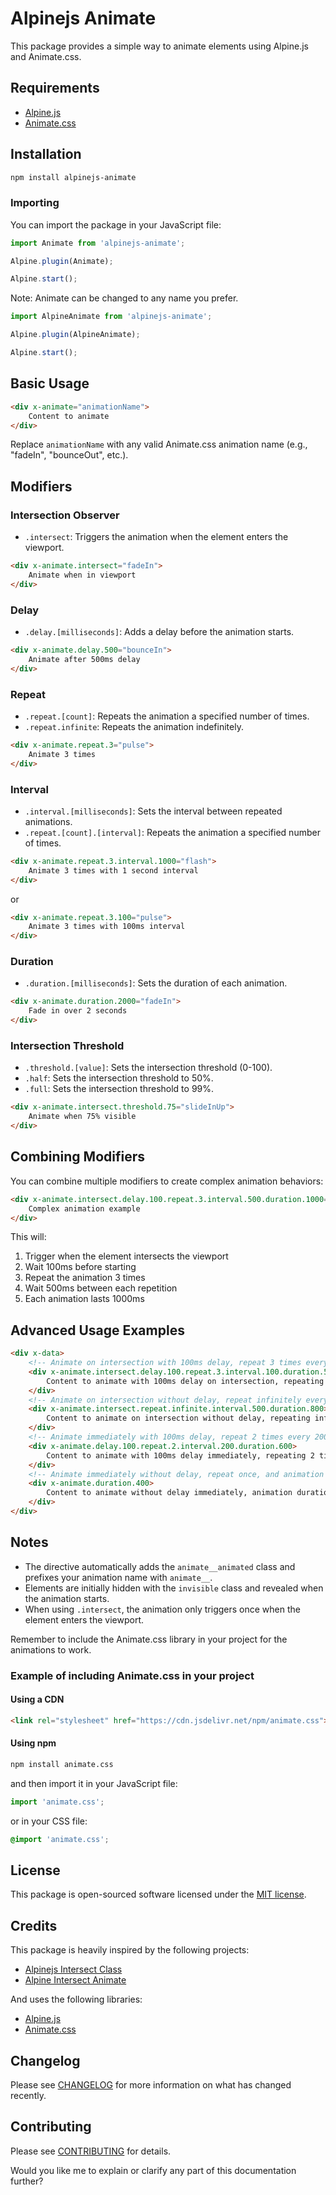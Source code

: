# Alpinejs Animate

This package provides a simple way to animate elements using Alpine.js and Animate.css.

## Requirements
- [Alpine.js](https://alpinejs.dev)
- [Animate.css](https://animate.style)

## Installation
```bash
npm install alpinejs-animate
```

### Importing
You can import the package in your JavaScript file:
```js
import Animate from 'alpinejs-animate';

Alpine.plugin(Animate);

Alpine.start();
```

Note: Animate can be changed to any name you prefer.

```js
import AlpineAnimate from 'alpinejs-animate';

Alpine.plugin(AlpineAnimate);

Alpine.start();
```

## Basic Usage

```html
<div x-animate="animationName">
    Content to animate
</div>
```

Replace `animationName` with any valid Animate.css animation name (e.g., "fadeIn", "bounceOut", etc.).

## Modifiers

### Intersection Observer

- `.intersect`: Triggers the animation when the element enters the viewport.

```html
<div x-animate.intersect="fadeIn">
    Animate when in viewport
</div>
```

### Delay

- `.delay.[milliseconds]`: Adds a delay before the animation starts.

```html
<div x-animate.delay.500="bounceIn">
    Animate after 500ms delay
</div>
```

### Repeat

- `.repeat.[count]`: Repeats the animation a specified number of times.
- `.repeat.infinite`: Repeats the animation indefinitely.

```html
<div x-animate.repeat.3="pulse">
    Animate 3 times
</div>
```

### Interval

- `.interval.[milliseconds]`: Sets the interval between repeated animations.
- `.repeat.[count].[interval]`: Repeats the animation a specified number of times.

```html
<div x-animate.repeat.3.interval.1000="flash">
    Animate 3 times with 1 second interval
</div>
```

or

```html
<div x-animate.repeat.3.100="pulse">
    Animate 3 times with 100ms interval
</div>
```

### Duration

- `.duration.[milliseconds]`: Sets the duration of each animation.

```html
<div x-animate.duration.2000="fadeIn">
    Fade in over 2 seconds
</div>
```

### Intersection Threshold

- `.threshold.[value]`: Sets the intersection threshold (0-100).
- `.half`: Sets the intersection threshold to 50%.
- `.full`: Sets the intersection threshold to 99%.

```html
<div x-animate.intersect.threshold.75="slideInUp">
    Animate when 75% visible
</div>
```

## Combining Modifiers

You can combine multiple modifiers to create complex animation behaviors:

```html
<div x-animate.intersect.delay.100.repeat.3.interval.500.duration.1000="bounce">
    Complex animation example
</div>
```

This will:
1. Trigger when the element intersects the viewport
2. Wait 100ms before starting
3. Repeat the animation 3 times
4. Wait 500ms between each repetition
5. Each animation lasts 1000ms

## Advanced Usage Examples

```html
<div x-data>
    <!-- Animate on intersection with 100ms delay, repeat 3 times every 100ms, and each animation lasts 500ms -->
    <div x-animate.intersect.delay.100.repeat.3.interval.100.duration.500>
        Content to animate with 100ms delay on intersection, repeating 3 times every 100ms, animation duration 500ms
    </div>
    <!-- Animate on intersection without delay, repeat infinitely every 500ms, and each animation lasts 800ms -->
    <div x-animate.intersect.repeat.infinite.interval.500.duration.800>
        Content to animate on intersection without delay, repeating infinitely every 500ms, animation duration 800ms
    </div>
    <!-- Animate immediately with 100ms delay, repeat 2 times every 200ms, and each animation lasts 600ms -->
    <div x-animate.delay.100.repeat.2.interval.200.duration.600>
        Content to animate with 100ms delay immediately, repeating 2 times every 200ms, animation duration 600ms
    </div>
    <!-- Animate immediately without delay, repeat once, and animation duration 400ms -->
    <div x-animate.duration.400>
        Content to animate without delay immediately, animation duration 400ms
    </div>
</div>
```

## Notes

- The directive automatically adds the `animate__animated` class and prefixes your animation name with `animate__`.
- Elements are initially hidden with the `invisible` class and revealed when the animation starts.
- When using `.intersect`, the animation only triggers once when the element enters the viewport.

Remember to include the Animate.css library in your project for the animations to work.

### Example of including Animate.css in your project
#### Using a CDN
```html
<link rel="stylesheet" href="https://cdn.jsdelivr.net/npm/animate.css">
```

#### Using npm
```bash
npm install animate.css
```
and then import it in your JavaScript file:
```js
import 'animate.css';
```
or in your CSS file:
```css
@import 'animate.css';
```

## License
This package is open-sourced software licensed under the [MIT license](https://opensource.org/licenses/MIT).

## Credits
This package is heavily inspired by the following projects:
- [Alpinejs Intersect Class](https://github.com/heidkaemper/alpinejs-intersect-class)
- [Alpine Intersect Animate](https://github.com/s-patompong/alpine-intersect-animate)

And uses the following libraries:
- [Alpine.js](https://alpinejs.dev)
- [Animate.css](https://animate.style)

## Changelog
Please see [CHANGELOG](CHANGELOG.md) for more information on what has changed recently.

## Contributing
Please see [CONTRIBUTING](CONTRIBUTING.md) for details.

Would you like me to explain or clarify any part of this documentation further?